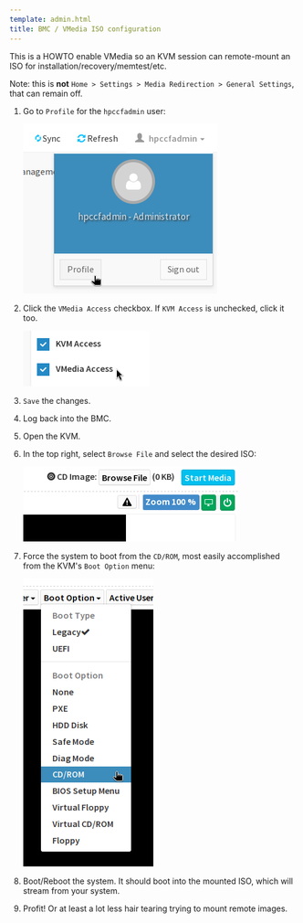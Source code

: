 ```yaml
---
template: admin.html
title: BMC / VMedia ISO configuration
---
```


This is a HOWTO enable VMedia so an KVM session can remote-mount an ISO for installation/recovery/memtest/etc.

Note: this is **not** `Home > Settings > Media Redirection > General Settings`, that can remain off.

1. Go to `Profile` for the `hpccfadmin` user:

    ![Step 1](../../img/bmc/vmedia-1.png)

1. Click the `VMedia Access` checkbox. If `KVM Access` is unchecked, click it too.

    ![Step 2](../../img/bmc/vmedia-2.png)

1. `Save` the changes.

1. Log back into the BMC.

1. Open the KVM.

1. In the top right, select `Browse File` and select the desired ISO:

    ![Step 3](../../img/bmc/vmedia-3.png)

1. Force the system to boot from the `CD/ROM`, most easily accomplished from the KVM's `Boot Option` menu:

    ![Step 4](../../img/bmc/vmedia-4.png)

1. Boot/Reboot the system. It should boot into the mounted ISO, which will stream from your system.

1. Profit! Or at least a lot less hair tearing trying to mount remote images.
